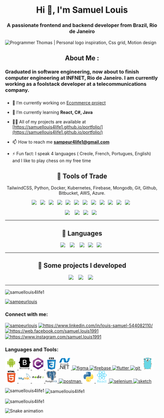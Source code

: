 
<h1 align="center">Hi 👋, I'm Samuel Louis</h1>
<h3 align="center">A passionate frontend and backend developer from Brazil, Rio de Janeiro</h3>
<img align="center" src="https://i.pinimg.com/originals/e1/f3/41/e1f3413bf5036045713341394f617225.gif" data-deferred="1" jsaction="load:XAeZkd;" jsname="HiaYvf" class="n3VNCb KAlRDb" alt="Programmer Thomas | Personal logo inspiration, Css grid, Motion design" id="imi" data-w="800" data-h="600" data-atf="true" data-iml="72125.30000001192" style="height: 443px; width: 590.667px; margin: 0px;">

<h2 font-size:40em; align="center">About Me :</h2>

### Graduated in software engineering, now about to finish computer engineering at INFNET, Rio de Janeiro. I am currently working as a foolstack developer at a telecommunications company.

###

- 🔭 I’m currently working on [Ecommerce project](https://github.com/SamuelLouis4life1/E_Shop_Microservices)

- 🌱 I’m currently learning **React, C#, Java**

- 👨‍💻 All of my projects are available at [https://samuellouis4life1.github.io/portfolio/](https://samuellouis4life1.github.io/portfolio/)

- 📫 How to reach me **sampeur4life1@gmail.com**

- ⚡ Fun fact: I speak 4 languages ( Creole, French, Portugues, English) and I like to play chess on my free time


<h2 align="center"> 🔭 Tools of Trade</h2>
<p align="center">TailwindCSS, Python, Docker, Kubernetes, Firebase, Mongodb, Git, Github, Bitbucket, AWS, Azure.</p>
<p align="center">
  <img src="https://img.shields.io/badge/MongoDB-4EA94B?style=for-the-badge&logo=mongodb&logoColor=white" />&nbsp;&nbsp;
  <img src="https://img.shields.io/badge/MySQL-005C84?style=for-the-badge&logo=mysql&logoColor=white" />&nbsp;&nbsp;
  <img src="https://img.shields.io/badge/PostgreSQL-316192?style=for-the-badge&logo=postgresql&logoColor=white" />&nbsp;&nbsp;
  <img src="https://img.shields.io/badge/firebase-ffca28?style=for-the-badge&logo=firebase&logoColor=black" />&nbsp;&nbsp;
  <img src="https://img.shields.io/badge/rabbitmq-%23FF6600.svg?&style=for-the-badge&logo=rabbitmq&logoColor=white" />&nbsp;&nbsp;
  <img src="https://img.shields.io/badge/redis-%23DD0031.svg?&style=for-the-badge&logo=redis&logoColor=white" />&nbsp;&nbsp;
  <img src="https://img.shields.io/badge/Bootstrap-563D7C?style=for-the-badge&logo=bootstrap&logoColor=white" />&nbsp;&nbsp;
  <img src="https://img.shields.io/badge/tailwind-css%20-%231572B6.svg?&style=for-the-badge&logo=tailwind-css&logoColor=white" />&nbsp;&nbsp;
  <img src="https://img.shields.io/badge/Docker-2CA5E0?style=for-the-badge&logo=docker&logoColor=white" />&nbsp;&nbsp;
  <img src="https://img.shields.io/badge/kubernetes-326ce5.svg?&style=for-the-badge&logo=kubernetes&logoColor=white" />&nbsp;&nbsp;
  <img src="https://img.shields.io/badge/Postman-FF6C37?style=for-the-badge&logo=Postman&logoColor=white" />&nbsp;&nbsp;
  <img src="https://img.shields.io/badge/Swagger-85EA2D?style=for-the-badge&logo=Swagger&logoColor=white" />&nbsp;&nbsp;
</p>

<p align="center">
  <img src="https://img.shields.io/badge/react%20-%2300D9FF.svg?&style=for-the-badge&logo=react&logoColor=white" />&nbsp;&nbsp;&nbsp;
  <img src="https://img.shields.io/badge/React_Router-CA4245?style=for-the-badge&logo=react-router&logoColor=white" />&nbsp;&nbsp;
  <img src="https://img.shields.io/badge/Redux-593D88?style=for-the-badge&logo=redux&logoColor=white" />&nbsp;&nbsp;
  <img src="https://img.shields.io/badge/Redux%20saga-86D46B?style=for-the-badge&logo=redux%20saga&logoColor=999999" />&nbsp;&nbsp;
</p>

<hr>

<h2 align="center"> 🔭 Languages </h2>
<p align="center">
  <img src="https://img.shields.io/badge/C%23-239120?style=for-the-badge&logo=c-sharp&logoColor=white" />&nbsp;&nbsp;&nbsp;
  <img src="https://img.shields.io/badge/Go-00ADD8?style=for-the-badge&logo=go&logoColor=white" />&nbsp;&nbsp;&nbsp;
  <img src="https://img.shields.io/badge/HTML5-E34F26?style=for-the-badge&logo=html5&logoColor=white" />&nbsp;&nbsp;
  <img src="https://img.shields.io/badge/JavaScript-323330?style=for-the-badge&logo=javascript&logoColor=F7DF1E" />&nbsp;&nbsp;
  <img src="https://img.shields.io/badge/Python-FFD43B?style=for-the-badge&logo=python&logoColor=blue" />&nbsp;&nbsp;
</p>
<hr>

<h2 align="center"> 🔭 Some projects I developed </h2>
<p align="center">
  <img src="https://img.shields.io/badge/.NET-512BD4?style=for-the-badge&logo=dotnet&logoColor=white" />&nbsp;&nbsp;&nbsp;
  <img src="https://img.shields.io/badge/react%20-%2300D9FF.svg?&style=for-the-badge&logo=react&logoColor=white" />&nbsp;&nbsp;&nbsp;
  <img src="https://img.shields.io/badge/tailwind-css%20-%231572B6.svg?&style=for-the-badge&logo=tailwind-css&logoColor=white" />&nbsp;&nbsp;
</p>

<hr>

<p align="left"> <img src="https://komarev.com/ghpvc/?username=samuellouis4life1&label=Profile%20views&color=0e75b6&style=flat" alt="samuellouis4life1" /> </p>

<p align="left"> <a href="https://twitter.com/sampeurlouis" target="blank"><img src="https://img.shields.io/twitter/follow/sampeurlouis?logo=twitter&style=for-the-badge" alt="sampeurlouis" /></a> </p>



<h3 align="left">Connect with me:</h3>
<p align="left">
<a href="https://twitter.com/sampeurlouis" target="blank"><img align="center" src="https://raw.githubusercontent.com/rahuldkjain/github-profile-readme-generator/master/src/images/icons/Social/twitter.svg" alt="sampeurlouis" height="30" width="40" /></a>
<a href="https://linkedin.com/in/https://www.linkedin.com/in/louis-samuel-544082110/" target="blank"><img align="center" src="https://raw.githubusercontent.com/rahuldkjain/github-profile-readme-generator/master/src/images/icons/Social/linked-in-alt.svg" alt="https://www.linkedin.com/in/louis-samuel-544082110/" height="30" width="40" /></a>
<a href="https://fb.com/https://web.facebook.com/louis.samuel.7" target="blank"><img align="center" src="https://raw.githubusercontent.com/rahuldkjain/github-profile-readme-generator/master/src/images/icons/Social/facebook.svg" alt="https://web.facebook.com/samuel.louis1991" height="30" width="40" /></a>
<a href="https://instagram.com/https://www.instagram.com/samuel.louis1991" target="blank"><img align="center" src="https://raw.githubusercontent.com/rahuldkjain/github-profile-readme-generator/master/src/images/icons/Social/instagram.svg" alt="https://www.instagram.com/samuel.louis1991" height="30" width="40" /></a>
</p>


<h3 align="left">Languages and Tools:</h3>
<p align="left"> <a href="https://developer.android.com" target="_blank" rel="noreferrer"> <img src="https://raw.githubusercontent.com/devicons/devicon/master/icons/android/android-original-wordmark.svg" alt="android" width="40" height="40"/> </a> <a href="https://getbootstrap.com" target="_blank" rel="noreferrer"> <img src="https://raw.githubusercontent.com/devicons/devicon/master/icons/bootstrap/bootstrap-plain-wordmark.svg" alt="bootstrap" width="40" height="40"/> </a> <a href="https://www.w3schools.com/cs/" target="_blank" rel="noreferrer"> <img src="https://raw.githubusercontent.com/devicons/devicon/master/icons/csharp/csharp-original.svg" alt="csharp" width="40" height="40"/> </a> <a href="https://www.w3schools.com/css/" target="_blank" rel="noreferrer"> <img src="https://raw.githubusercontent.com/devicons/devicon/master/icons/css3/css3-original-wordmark.svg" alt="css3" width="40" height="40"/> </a> <a href="https://dotnet.microsoft.com/" target="_blank" rel="noreferrer"> <img src="https://raw.githubusercontent.com/devicons/devicon/master/icons/dot-net/dot-net-original-wordmark.svg" alt="dotnet" width="40" height="40"/> </a> <a href="https://www.figma.com/" target="_blank" rel="noreferrer"> <img src="https://www.vectorlogo.zone/logos/figma/figma-icon.svg" alt="figma" width="40" height="40"/> </a> <a href="https://firebase.google.com/" target="_blank" rel="noreferrer"> <img src="https://www.vectorlogo.zone/logos/firebase/firebase-icon.svg" alt="firebase" width="40" height="40"/> </a> <a href="https://flutter.dev" target="_blank" rel="noreferrer"> <img src="https://www.vectorlogo.zone/logos/flutterio/flutterio-icon.svg" alt="flutter" width="40" height="40"/> </a> <a href="https://git-scm.com/" target="_blank" rel="noreferrer"> <img src="https://www.vectorlogo.zone/logos/git-scm/git-scm-icon.svg" alt="git" width="40" height="40"/> </a> <a href="https://golang.org" target="_blank" rel="noreferrer"> <img src="https://raw.githubusercontent.com/devicons/devicon/master/icons/go/go-original.svg" alt="go" width="40" height="40"/> </a> <a href="https://www.w3.org/html/" target="_blank" rel="noreferrer"> <img src="https://raw.githubusercontent.com/devicons/devicon/master/icons/html5/html5-original-wordmark.svg" alt="html5" width="40" height="40"/> </a> <a href="https://www.mysql.com/" target="_blank" rel="noreferrer"> <img src="https://raw.githubusercontent.com/devicons/devicon/master/icons/mysql/mysql-original-wordmark.svg" alt="mysql" width="40" height="40"/> </a> <a href="https://nodejs.org" target="_blank" rel="noreferrer"> <img src="https://raw.githubusercontent.com/devicons/devicon/master/icons/nodejs/nodejs-original-wordmark.svg" alt="nodejs" width="40" height="40"/> </a> <a href="https://www.postgresql.org" target="_blank" rel="noreferrer"> <img src="https://raw.githubusercontent.com/devicons/devicon/master/icons/postgresql/postgresql-original-wordmark.svg" alt="postgresql" width="40" height="40"/> </a> <a href="https://postman.com" target="_blank" rel="noreferrer"> <img src="https://www.vectorlogo.zone/logos/getpostman/getpostman-icon.svg" alt="postman" width="40" height="40"/> </a> <a href="https://www.python.org" target="_blank" rel="noreferrer"> <img src="https://raw.githubusercontent.com/devicons/devicon/master/icons/python/python-original.svg" alt="python" width="40" height="40"/> </a> <a href="https://reactjs.org/" target="_blank" rel="noreferrer"> <img src="https://raw.githubusercontent.com/devicons/devicon/master/icons/react/react-original-wordmark.svg" alt="react" width="40" height="40"/> </a> <a href="https://www.selenium.dev" target="_blank" rel="noreferrer"> <img src="https://raw.githubusercontent.com/detain/svg-logos/780f25886640cef088af994181646db2f6b1a3f8/svg/selenium-logo.svg" alt="selenium" width="40" height="40"/> </a> <a href="https://www.sketch.com/" target="_blank" rel="noreferrer"> <img src="https://www.vectorlogo.zone/logos/sketchapp/sketchapp-icon.svg" alt="sketch" width="40" height="40"/> </a> </p>

<p><img align="left" src="https://github-readme-stats.vercel.app/api/top-langs?username=samuellouis4life1&show_icons=true&locale=en&layout=compact" alt="samuellouis4life1" /></p>

<p>&nbsp;<img align="center" src="https://github-readme-stats.vercel.app/api?username=samuellouis4life1&show_icons=true&locale=en" alt="samuellouis4life1" /></p>

<p><img align="center" src="https://github-readme-streak-stats.herokuapp.com/?user=samuellouis4life1&" alt="samuellouis4life1" /></p>



![Snake animation](https://github.com/SamuelLouis4life1/SamuelLouis4life1/blob/output/github-contribution-grid-snake.svg)
